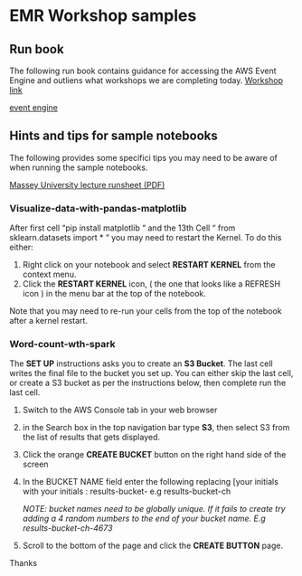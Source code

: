 # EMR Workshop samples


## Run book

The following run book contains guidance for accessing the AWS Event Engine and outliens what workshops we are completing today. 
[Workshop link](https://catalog.us-east-1.prod.workshops.aws/workshops/3c29bc13-0f30-42f7-9f97-4ce8e2ef9b17/en-US)

[event engine](https://dashboard.eventengine.run/login?hash=8c3b-1a403b9544-4a)

## Hints and tips for sample notebooks

The following provides some specifici tips you may need to be aware of when running the sample notebooks.

[Massey University lecture runsheet (PDF)](MasseyLecture-RunSheet.pdf)


### Visualize-data-with-pandas-matplotlib

After first cell “pip install matplotlib “ and the 13th Cell “ from sklearn.datasets import * “ you may need to restart the Kernel.  To do this either:
1. Right click on your notebook and select **RESTART KERNEL** from the context menu.
2. Click the **RESTART KERNEL** icon, ( the one that looks like a REFRESH icon ) in the  menu bar at the top of the notebook.

Note that you may need to re-run your cells from the top of the notebook after a kernel restart.

### Word-count-wth-spark 

The **SET UP** instructions asks you to create an **S3 Bucket**. The last cell writes the final file to the bucket you set up.  You can either skip the last cell, or create a S3 bucket as per the instructions below, then complete run the last cell.

1. Switch to the AWS Console tab in your web browser 
2. in the Search box in the top navigation bar type **S3**, then select S3 from the list of results that gets displayed.
3. Click the orange **CREATE BUCKET** button on the right hand side of the screen
4. In the BUCKET NAME field enter the following replacing [your initials with your initials  : results-bucket-<your initials>  e.g results-bucket-ch
    
    *NOTE: bucket names need to be globally unique. If it fails to create try adding a 4 random numbers to the end of your bucket name. E.g results-bucket-ch-4673*
5. Scroll to the bottom of the page and click the **CREATE BUTTON** page.

Thanks
